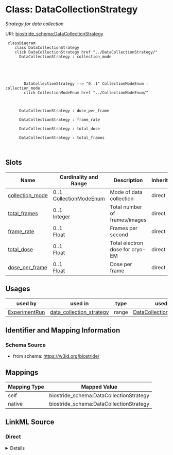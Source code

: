 

# Class: DataCollectionStrategy 


_Strategy for data collection_





URI: [biostride_schema:DataCollectionStrategy](https://w3id.org/biostride/schema/DataCollectionStrategy)





```mermaid
 classDiagram
    class DataCollectionStrategy
    click DataCollectionStrategy href "../DataCollectionStrategy/"
      DataCollectionStrategy : collection_mode
        
          
    
        
        
        DataCollectionStrategy --> "0..1" CollectionModeEnum : collection_mode
        click CollectionModeEnum href "../CollectionModeEnum/"
    

        
      DataCollectionStrategy : dose_per_frame
        
      DataCollectionStrategy : frame_rate
        
      DataCollectionStrategy : total_dose
        
      DataCollectionStrategy : total_frames
        
      
```




<!-- no inheritance hierarchy -->


## Slots

| Name | Cardinality and Range | Description | Inheritance |
| ---  | --- | --- | --- |
| [collection_mode](collection_mode.md) | 0..1 <br/> [CollectionModeEnum](CollectionModeEnum.md) | Mode of data collection | direct |
| [total_frames](total_frames.md) | 0..1 <br/> [Integer](Integer.md) | Total number of frames/images | direct |
| [frame_rate](frame_rate.md) | 0..1 <br/> [Float](Float.md) | Frames per second | direct |
| [total_dose](total_dose.md) | 0..1 <br/> [Float](Float.md) | Total electron dose for cryo-EM | direct |
| [dose_per_frame](dose_per_frame.md) | 0..1 <br/> [Float](Float.md) | Dose per frame | direct |





## Usages

| used by | used in | type | used |
| ---  | --- | --- | --- |
| [ExperimentRun](ExperimentRun.md) | [data_collection_strategy](data_collection_strategy.md) | range | [DataCollectionStrategy](DataCollectionStrategy.md) |







## Identifier and Mapping Information






### Schema Source


* from schema: https://w3id.org/biostride/




## Mappings

| Mapping Type | Mapped Value |
| ---  | ---  |
| self | biostride_schema:DataCollectionStrategy |
| native | biostride_schema:DataCollectionStrategy |






## LinkML Source

<!-- TODO: investigate https://stackoverflow.com/questions/37606292/how-to-create-tabbed-code-blocks-in-mkdocs-or-sphinx -->

### Direct

<details>
```yaml
name: DataCollectionStrategy
description: Strategy for data collection
from_schema: https://w3id.org/biostride/
attributes:
  collection_mode:
    name: collection_mode
    description: Mode of data collection
    from_schema: https://w3id.org/biostride/
    rank: 1000
    domain_of:
    - DataCollectionStrategy
    range: CollectionModeEnum
  total_frames:
    name: total_frames
    description: Total number of frames/images
    from_schema: https://w3id.org/biostride/
    rank: 1000
    domain_of:
    - DataCollectionStrategy
    range: integer
  frame_rate:
    name: frame_rate
    description: Frames per second
    from_schema: https://w3id.org/biostride/
    rank: 1000
    domain_of:
    - DataCollectionStrategy
    range: float
  total_dose:
    name: total_dose
    description: Total electron dose for cryo-EM
    from_schema: https://w3id.org/biostride/
    rank: 1000
    domain_of:
    - DataCollectionStrategy
    range: float
  dose_per_frame:
    name: dose_per_frame
    description: Dose per frame
    from_schema: https://w3id.org/biostride/
    rank: 1000
    domain_of:
    - DataCollectionStrategy
    range: float

```
</details>

### Induced

<details>
```yaml
name: DataCollectionStrategy
description: Strategy for data collection
from_schema: https://w3id.org/biostride/
attributes:
  collection_mode:
    name: collection_mode
    description: Mode of data collection
    from_schema: https://w3id.org/biostride/
    rank: 1000
    alias: collection_mode
    owner: DataCollectionStrategy
    domain_of:
    - DataCollectionStrategy
    range: CollectionModeEnum
  total_frames:
    name: total_frames
    description: Total number of frames/images
    from_schema: https://w3id.org/biostride/
    rank: 1000
    alias: total_frames
    owner: DataCollectionStrategy
    domain_of:
    - DataCollectionStrategy
    range: integer
  frame_rate:
    name: frame_rate
    description: Frames per second
    from_schema: https://w3id.org/biostride/
    rank: 1000
    alias: frame_rate
    owner: DataCollectionStrategy
    domain_of:
    - DataCollectionStrategy
    range: float
  total_dose:
    name: total_dose
    description: Total electron dose for cryo-EM
    from_schema: https://w3id.org/biostride/
    rank: 1000
    alias: total_dose
    owner: DataCollectionStrategy
    domain_of:
    - DataCollectionStrategy
    range: float
  dose_per_frame:
    name: dose_per_frame
    description: Dose per frame
    from_schema: https://w3id.org/biostride/
    rank: 1000
    alias: dose_per_frame
    owner: DataCollectionStrategy
    domain_of:
    - DataCollectionStrategy
    range: float

```
</details>